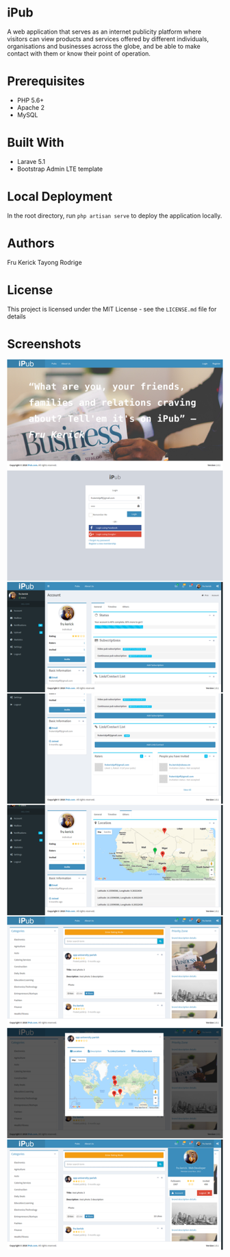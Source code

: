 # iPub
A web application that serves as an internet publicity platform where visitors can view products and services offered by different individuals, organisations and businesses across the globe, and be able to make contact with them or know their point of operation.

# Prerequisites
* PHP 5.6+
* Apache 2
* MySQL

# Built With
* Larave 5.1
* Bootstrap Admin LTE template

# Local Deployment
In the root directory, run `php artisan serve` to deploy the application locally.

# Authors
Fru Kerick
Tayong Rodrige

# License
This project is licensed under the MIT License - see the `LICENSE.md` file for details

# Screenshots
![Landing Page](/screenshots/landing.png)
![Login Page](/screenshots/login.png)
![Accounts Page](/screenshots/account1.png)
![Accounts Page](/screenshots/account2.png)
![Accounts Page](/screenshots/account3.png)
![Pubs Page](/screenshots/pubs.png)
![Pubs Page](/screenshots/pubsd1.png)
![Pubs Page](/screenshots/pubsd2.png)
